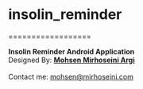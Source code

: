 # insolin_reminder
==================

<b>Insolin Reminder Android Application</b><br />
Designed By: <a href="http://www.mirhoseini.com" target="_blank"><b>Mohsen Mirhoseini Argi</b></a><br />
<br />
Contact me: mohsen@mirhoseini.com
